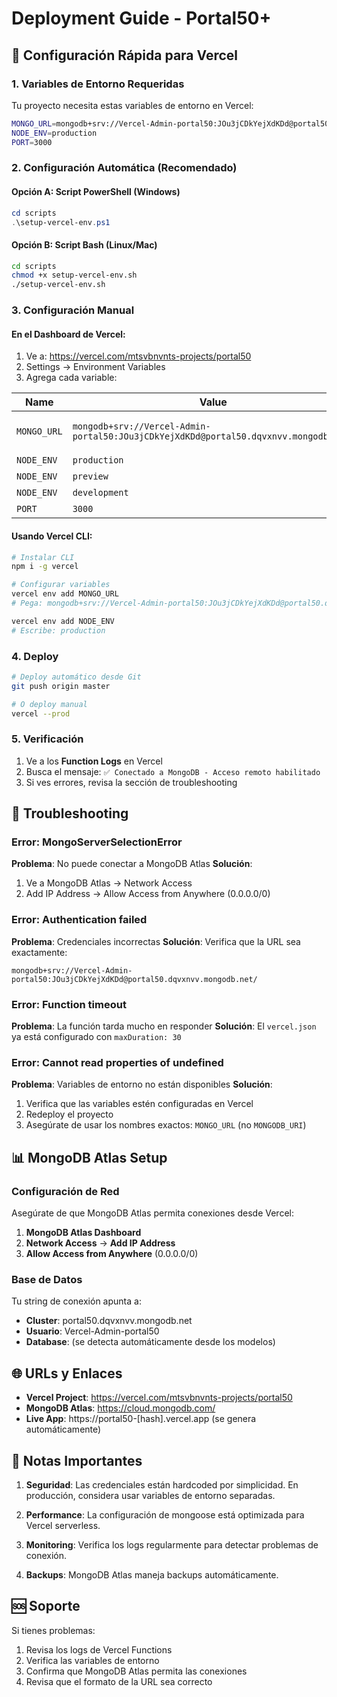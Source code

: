 # Deployment Guide - Portal50+

## 🚀 Configuración Rápida para Vercel

### 1. Variables de Entorno Requeridas

Tu proyecto necesita estas variables de entorno en Vercel:

```bash
MONGO_URL=mongodb+srv://Vercel-Admin-portal50:JOu3jCDkYejXdKDd@portal50.dqvxnvv.mongodb.net/
NODE_ENV=production
PORT=3000
```

### 2. Configuración Automática (Recomendado)

#### Opción A: Script PowerShell (Windows)
```powershell
cd scripts
.\setup-vercel-env.ps1
```

#### Opción B: Script Bash (Linux/Mac)
```bash
cd scripts
chmod +x setup-vercel-env.sh
./setup-vercel-env.sh
```

### 3. Configuración Manual

#### En el Dashboard de Vercel:

1. Ve a: https://vercel.com/mtsvbnvnts-projects/portal50
2. Settings → Environment Variables
3. Agrega cada variable:

| Name | Value | Environments |
|------|-------|-------------|
| `MONGO_URL` | `mongodb+srv://Vercel-Admin-portal50:JOu3jCDkYejXdKDd@portal50.dqvxnvv.mongodb.net/` | Production, Preview, Development |
| `NODE_ENV` | `production` | Production |
| `NODE_ENV` | `preview` | Preview |
| `NODE_ENV` | `development` | Development |
| `PORT` | `3000` | All |

#### Usando Vercel CLI:

```bash
# Instalar CLI
npm i -g vercel

# Configurar variables
vercel env add MONGO_URL
# Pega: mongodb+srv://Vercel-Admin-portal50:JOu3jCDkYejXdKDd@portal50.dqvxnvv.mongodb.net/

vercel env add NODE_ENV
# Escribe: production
```

### 4. Deploy

```bash
# Deploy automático desde Git
git push origin master

# O deploy manual
vercel --prod
```

### 5. Verificación

1. Ve a los **Function Logs** en Vercel
2. Busca el mensaje: `✅ Conectado a MongoDB - Acceso remoto habilitado`
3. Si ves errores, revisa la sección de troubleshooting

## 🔧 Troubleshooting

### Error: MongoServerSelectionError

**Problema**: No puede conectar a MongoDB Atlas
**Solución**: 
1. Ve a MongoDB Atlas → Network Access
2. Add IP Address → Allow Access from Anywhere (0.0.0.0/0)

### Error: Authentication failed

**Problema**: Credenciales incorrectas
**Solución**: Verifica que la URL sea exactamente:
```
mongodb+srv://Vercel-Admin-portal50:JOu3jCDkYejXdKDd@portal50.dqvxnvv.mongodb.net/
```

### Error: Function timeout

**Problema**: La función tarda mucho en responder
**Solución**: El `vercel.json` ya está configurado con `maxDuration: 30`

### Error: Cannot read properties of undefined

**Problema**: Variables de entorno no están disponibles
**Solución**: 
1. Verifica que las variables estén configuradas en Vercel
2. Redeploy el proyecto
3. Asegúrate de usar los nombres exactos: `MONGO_URL` (no `MONGODB_URI`)

## 📊 MongoDB Atlas Setup

### Configuración de Red

Asegúrate de que MongoDB Atlas permita conexiones desde Vercel:

1. **MongoDB Atlas Dashboard**
2. **Network Access** → **Add IP Address**
3. **Allow Access from Anywhere** (0.0.0.0/0)

### Base de Datos

Tu string de conexión apunta a:
- **Cluster**: portal50.dqvxnvv.mongodb.net
- **Usuario**: Vercel-Admin-portal50
- **Database**: (se detecta automáticamente desde los modelos)

## 🌐 URLs y Enlaces

- **Vercel Project**: https://vercel.com/mtsvbnvnts-projects/portal50
- **MongoDB Atlas**: https://cloud.mongodb.com/
- **Live App**: https://portal50-[hash].vercel.app (se genera automáticamente)

## 📝 Notas Importantes

1. **Seguridad**: Las credenciales están hardcoded por simplicidad. En producción, considera usar variables de entorno separadas.

2. **Performance**: La configuración de mongoose está optimizada para Vercel serverless.

3. **Monitoring**: Verifica los logs regularmente para detectar problemas de conexión.

4. **Backups**: MongoDB Atlas maneja backups automáticamente.

## 🆘 Soporte

Si tienes problemas:
1. Revisa los logs de Vercel Functions
2. Verifica las variables de entorno
3. Confirma que MongoDB Atlas permita las conexiones
4. Revisa que el formato de la URL sea correcto